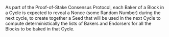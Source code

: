 As part of the Proof-of-Stake Consensus Protocol, each Baker of a
Block in a Cycle is expected to reveal a Nonce (some Random Number)
during the next cycle, to create together a Seed that will be used in
the next Cycle to compute deterministically the lists of Bakers and
Endorsers for all the Blocks to be baked in that Cycle.
